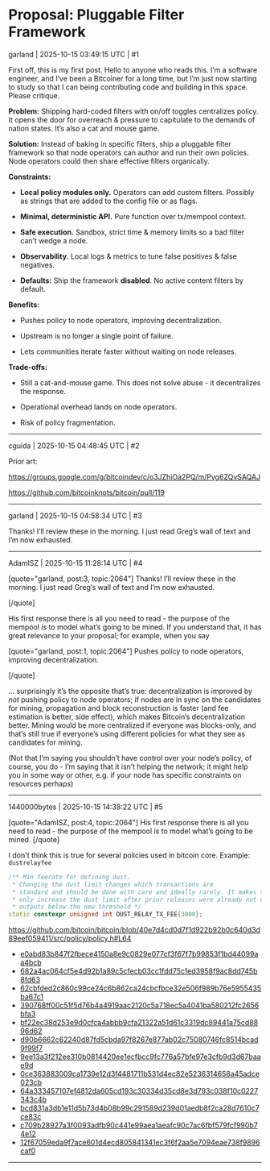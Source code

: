 # Proposal: Pluggable Filter Framework

garland | 2025-10-15 03:49:15 UTC | #1

First off, this is my first post. Hello to anyone who reads this. I’m a software engineer, and I’ve been a Bitcoiner for a long time, but I’m just now starting to study so that I can being contributing code and building in this space. Please critique.

**Problem:** Shipping hard-coded filters with on/off toggles centralizes policy. It opens the door for overreach & pressure to capitulate to the demands of nation states. It’s also a cat and mouse game.

**Solution:** Instead of baking in specific filters, ship a pluggable filter framework so that node operators can author and run their own policies. Node operators could then share effective filters organically.

**Constraints:**

* **Local policy modules only.** Operators can add custom filters. Possibly as strings that are added to the config file or as flags.

* **Minimal, deterministic API.** Pure function over tx/mempool context.

* **Safe execution.** Sandbox, strict time & memory limits so a bad filter can’t wedge a node.

* **Observability.** Local logs & metrics to tune false positives & false negatives.

* **Defaults:** Ship the framework **disabled**. No active content filters by default.

**Benefits:**

* Pushes policy to node operators, improving decentralization.

* Upstream is no longer a single point of failure.

* Lets communities iterate faster without waiting on node releases.

**Trade-offs:**

* Still a cat-and-mouse game. This does not solve abuse - it decentralizes the response.

* Operational overhead lands on node operators.

* Risk of policy fragmentation.

-------------------------

cguida | 2025-10-15 04:48:45 UTC | #2

Prior art:

https://groups.google.com/g/bitcoindev/c/o3JZhiOa2PQ/m/Pvg6ZQvSAQAJ

https://github.com/bitcoinknots/bitcoin/pull/119

-------------------------

garland | 2025-10-15 04:58:34 UTC | #3

Thanks! I’ll review these in the morning. I just read Greg’s wall of text and I’m now exhausted.

-------------------------

AdamISZ | 2025-10-15 11:28:14 UTC | #4

[quote="garland, post:3, topic:2064"]
Thanks! I’ll review these in the morning. I just read Greg’s wall of text and I’m now exhausted.

[/quote]

His first response there is all you need to read - the purpose of the mempool *is* to model what’s going to be mined. If you understand that, it has great relevance to your proposal; for example, when you say

[quote="garland, post:1, topic:2064"]
Pushes policy to node operators, improving decentralization.

[/quote]

… surprisingly it’s the opposite that’s true: decentralization is improved by *not* pushing policy to node operators; if nodes are in sync on the candidates for mining, propagation and block reconstruction is faster (and fee estimation is better, side effect), which makes Bitcoin’s decentralization better. Mining would be more centralized if everyone was blocks-only, and that’s still true if everyone’s using different policies for what they see as candidates for mining.

(Not that I’m saying you shouldn’t have control over your node’s policy, of course, you do - I’m saying that it isn’t helping the network; it might help you in some way or other, e.g. if your node has specific constraints on resources perhaps)

-------------------------

1440000bytes | 2025-10-15 14:38:22 UTC | #5

[quote="AdamISZ, post:4, topic:2064"]
His first response there is all you need to read - the purpose of the mempool *is* to model what’s going to be mined.
[/quote]

I don't think this is true for several policies used in bitcoin core. Example: `dustrelayfee`

```C++
/** Min feerate for defining dust.
 * Changing the dust limit changes which transactions are
 * standard and should be done with care and ideally rarely. It makes sense to
 * only increase the dust limit after prior releases were already not creating
 * outputs below the new threshold */
static constexpr unsigned int DUST_RELAY_TX_FEE{3000};
```
https://github.com/bitcoin/bitcoin/blob/40e7d4cd0d7f1d922b92b0c640d3d89eef059411/src/policy/policy.h#L64

* [e0abd83b847f2fbece4150a8e9c0829e077cf3f67f7b99853f1bd44099aa4bcb](https://mempool.space/tx/e0abd83b847f2fbece4150a8e9c0829e077cf3f67f7b99853f1bd44099aa4bcb)
* [682a4ac064cf5e4d92b1a89c5cfecb03cc1fdd75c1ed3958f9ac8dd745b8fd63](https://mempool.space/tx/682a4ac064cf5e4d92b1a89c5cfecb03cc1fdd75c1ed3958f9ac8dd745b8fd63)
* [62cbfded2c860c99ce24c6b862ca24cbcfbce32e506f989b76e5955435ba67c1](https://mempool.space/tx/62cbfded2c860c99ce24c6b862ca24cbcfbce32e506f989b76e5955435ba67c1)
* [390768ff00c51f5d76b4a4919aac2120c5a718ec5a4041ba580212fc2656bfa3](https://mempool.space/tx/390768ff00c51f5d76b4a4919aac2120c5a718ec5a4041ba580212fc2656bfa3)
* [bf22ec38d253e9d0cfca4abbb9cfa21322a51d61c3319dc89441a75cd8896d62](https://mempool.space/tx/bf22ec38d253e9d0cfca4abbb9cfa21322a51d61c3319dc89441a75cd8896d62)
* [d90b6662c62240d87fd5cbda97f8267e877ab02c75080746fc8514bcad9f99f7](https://mempool.space/tx/d90b6662c62240d87fd5cbda97f8267e877ab02c75080746fc8514bcad9f99f7)
* [9ee13a3f212ee310b0814420ee1ecfbcc9fc776a57bfe97e3cfb9d3d67baae9d](https://mempool.space/tx/9ee13a3f212ee310b0814420ee1ecfbcc9fc776a57bfe97e3cfb9d3d67baae9d)
* [0ce363883009ca1739e12d3f4481711b531d4ec82e5236314658a45adce023cb](https://mempool.space/tx/0ce363883009ca1739e12d3f4481711b531d4ec82e5236314658a45adce023cb)
* [64a333457107ef4812da605cd193c30334d35cd8e3d793c038f10c0227343c4b](https://mempool.space/tx/64a333457107ef4812da605cd193c30334d35cd8e3d793c038f10c0227343c4b)
* [bcd831a3db1e11d5b73d4b08b99c291589d239d01aedb8f2ca28d7610c7ce83c](https://mempool.space/tx/bcd831a3db1e11d5b73d4b08b99c291589d239d01aedb8f2ca28d7610c7ce83c)
* [c709b28927a3f0093adfb90c441e99aea1aeafc90c7ac6fbf579fcf990b74e12](https://mempool.space/tx/c709b28927a3f0093adfb90c441e99aea1aeafc90c7ac6fbf579fcf990b74e12)
* [12f67059eda9f7ace601d4ecd805841341ec3f6f2aa5e7094eae738f9896caf0](https://mempool.space/tx/12f67059eda9f7ace601d4ecd805841341ec3f6f2aa5e7094eae738f9896caf0)

-------------------------

